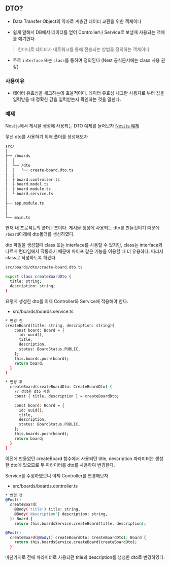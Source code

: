 ## DTO?

- Data Transfer Object의 약자로 계층간 데이터 교환을 위한 객체이다

- 쉽게 말해서 DB에서 데이터를 얻어 Controller나 Service로 보낼때 사용되는 객체를 얘기한다.

> 한마디로 데이터가 네트워크를 통해 전송되는 방법을 정의하는 객체이다

- 주로 `interface` 또는 `class`를 통하여 정의된다 (Nest 공식문서에는 class 사용 권장)

### 사용이유

- 데이터 유효성을 체크하는데 효율적이다.
  데이터 유효성 체크란 사용자로 부터 값을 입력받을 때 정확한 값을 입력받는지 확인하는 것을 말한다.

### 예제

Nest js에서 게시물 생성에 사용되는 DTO 예제를 들어보자
[Nest js 예제](https://github.com/augusstt06/tutorial_nest)

우선 dto를 사용하기 위해 폴더를 생성해보자

```bash
src/
│
├── /boards
│  │
│  └── /dto
│  │   └── create-board.dto.ts
│  │
│  ├ board.controller.ts
│  ├ board.model.ts
│  ├ board.module.ts
│  └ board.service.ts
│
├── app.module.ts
│
│
└── main.ts

```

현재 내 프로젝트의 폴더구조이다.
게시물 생성에 사용되는 dto를 만들것이기 때문에 `/board`아래에 dto폴더를 생성하였다.

dto 파일을 생성할때 class 또는 interface를 사용할 수 있지만, class는 interface와 다르게 런타임에서 작동하기 때문에 파이프 같은 기능을 이용할 때 더 유용하다.
따라서 class로 작성하도록 하겠다.

```bash
src/boards/dto/craete-board.dto.ts

export class createBoardDto {
  title: string;
  description: string;
}
```

요렇게 생성한 dto를 이제 Controller와 Service에 적용해야 한다.

- src/boards/boards.service.ts

```bash
* 변경 전
createBoard(title: string, description: string){
    const board: Board = {
      id: uuid(),
      title,
      description,
      status: BoardStatus.PUBLIC,
    };
    this.boards.push(board);
    return board;
  }
}
```

```bash
* 변경 후
  createBoard(createBoardDto: CreateBoardDto) {
    // 생성한 dto 사용
    const { title, description } = createBoardDto;

    const board: Board = {
      id: uuid(),
      title,
      description,
      status: BoardStatus.PUBLIC,
    };
    this.boards.push(board);
    return board;
  }
}

```

이전에 만들었던 createBoard 함수에서 사용되던 title, description 파라미터는 생성한 dto에 있으므로 두 파라미터를 dto를 사용하여 변경한다.

Service를 수정하였으니 이제 Controller를 변경해보자

- src/boards/boards.controller.ts

```bash
* 변경 전
@Post()
  createBoard(
    @Body('title') title: string,
    @Body('description') description: string,
  ): Board {
    return this.boardsService.createBoard(title, description);
```

```bash
@Post()
  createBoard(@Body() createBoardDto: CreateBoardDto): Board {
    return this.boardsService.createBoard(createBoardDto);
  }
```

마찬가지로 전에 파라미터로 사용되던 title과 description를 생성한 dto로 변경하였다.
